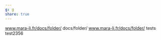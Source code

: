 ```yaml
---
g: g
share: true
---
```


www.mara-li.fr/docs/folder/
docs/folder/
www.mara-li.fr/docs/folder/
tests
test2356